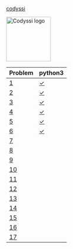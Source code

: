 [codyssi](https://www.codyssi.com/)

<img src="https://www.codyssi.com/static/images/codyssi_logo.png" alt="Codyssi logo" style="height: 120px"/>

<!-- @BEGIN:Problems -->
| Problem | python3 |
| --- | --- |
|[1](https://www.codyssi.com/view_problem_1)|[✓](codyssi01.py)|
|[2](https://www.codyssi.com/view_problem_2)|[✓](codyssi02.py)|
|[3](https://www.codyssi.com/view_problem_3)|[✓](codyssi03.py)|
|[4](https://www.codyssi.com/view_problem_4)|[✓](codyssi04.py)|
|[5](https://www.codyssi.com/view_problem_5)|[✓](codyssi05.py)|
|[6](https://www.codyssi.com/view_problem_6)|[✓](codyssi06.py)|
|[7](https://www.codyssi.com/view_problem_7)||
|[8](https://www.codyssi.com/view_problem_8)||
|[9](https://www.codyssi.com/view_problem_9)||
|[10](https://www.codyssi.com/view_problem_10)||
|[11](https://www.codyssi.com/view_problem_11)||
|[12](https://www.codyssi.com/view_problem_12)||
|[13](https://www.codyssi.com/view_problem_13)||
|[14](https://www.codyssi.com/view_problem_14)||
|[15](https://www.codyssi.com/view_problem_15)||
|[16](https://www.codyssi.com/view_problem_16)||
|[17](https://www.codyssi.com/view_problem_17)||
<!-- @END:Problems -->
